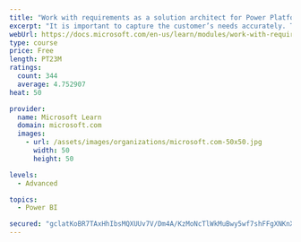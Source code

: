 ```yaml
---
title: "Work with requirements as a solution architect for Power Platform and Dynamics 365"
excerpt: "It is important to capture the customer’s needs accurately. This module explains how to capture requirements and identify functional and non-functional items."
webUrl: https://docs.microsoft.com/en-us/learn/modules/work-with-requirements/
type: course
price: Free
length: PT23M
ratings:
  count: 344
  average: 4.752907
heat: 50

provider:
  name: Microsoft Learn
  domain: microsoft.com
  images:
    - url: /assets/images/organizations/microsoft.com-50x50.jpg
      width: 50
      height: 50

levels:
  - Advanced

topics:
  - Power BI

secured: "gclatKoBR7TAxHhIbsMQXUUv7V/Dm4A/KzMoNcTlWkMuBwy5wf7shFFgXNKnXCjJmD94VcPHx4Nhuziv1bLlA3q3yfME2kNqO1WZrDe3U6xpYirJ31TU04F+ZoKMJD5OiKpBvyfWPyNR8MmMOFDx7Vf9pI2CDnRH2uXPdbtKQ2KAVvvGEn9Geeg5OiU3GMA3uQblvOsmNs3bn+//1nhJYz6qG5g6bTDvYjZaJh3fFtv73BbFry3EQOZuuR1zuMDomcH2ZgSjOm4KCRZOGwPajzJAu1vSHbXpLFNpYYOJM8y2LZDLryzOTa7o08MP04nRRXa2eawXaNo2A+hyyqOZI5ktlmQFX7PFtvgMXPOteBPcYEWmyHDdSmqycqTuz/SX5X0blOvcr+6HsINnSBEOAAxuWennh57Swq0H2ED+2Tk=;mqPFh6gZeVqFSFpp5CtEAw=="
---
```



